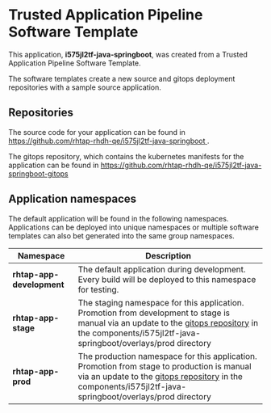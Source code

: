 # Trusted Application Pipeline Software Template

This application, **i575jl2tf-java-springboot**, was created from a Trusted Application Pipeline Software Template.

The software templates create a new source and gitops deployment repositories with a sample source application. 

## Repositories

The source code for your application can be found in [https://github.com/rhtap-rhdh-qe/i575jl2tf-java-springboot ](https://github.com/rhtap-rhdh-qe/i575jl2tf-java-springboot ).
 
The gitops repository, which contains the kubernetes manifests for the application can be found in 
[https://github.com/rhtap-rhdh-qe/i575jl2tf-java-springboot-gitops ](https://github.com/rhtap-rhdh-qe/i575jl2tf-java-springboot-gitops ) 

## Application namespaces 

The default application will be found in the following namespaces. Applications can be deployed into unique namespaces or multiple software templates can also bet generated into the same group namespaces.  

|  Namespace   |  Description   |  
| -------- | -------- |   
| **rhtap-app-development** | The default application during development. Every build will be deployed to this namespace for testing. | 
| **rhtap-app-stage** | The staging namespace for this application. Promotion from development to stage is manual via an update to the [gitops repository](https://github.com/rhtap-rhdh-qe/i575jl2tf-java-springboot-gitops ) in the components/i575jl2tf-java-springboot/overlays/prod directory |  
| **rhtap-app-prod** | The production namespace for this application. Promotion from stage to production is manual via an update to the [gitops repository](https://github.com/rhtap-rhdh-qe/i575jl2tf-java-springboot-gitops ) in the components/i575jl2tf-java-springboot/overlays/prod directory | 